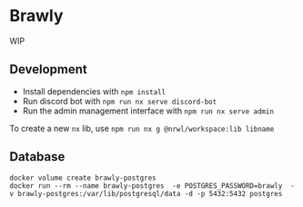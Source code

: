 # Brawly

WIP

## Development

- Install dependencies with `npm install`
- Run discord bot with `npm run nx serve discord-bot`
- Run the admin management interface with `npm run nx serve admin`

To create a new `nx` lib, use `npm run nx g @nrwl/workspace:lib libname`

## Database

```
docker volume create brawly-postgres
docker run --rm --name brawly-postgres  -e POSTGRES_PASSWORD=brawly  -v brawly-postgres:/var/lib/postgresql/data -d -p 5432:5432 postgres
```
